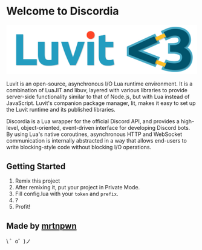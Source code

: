 Welcome to Discordia
=================

![Luvit <3](https://raw.githubusercontent.com/luvit/logo/master/logo-blue.png)

Luvit is an open-source, asynchronous I/O Lua runtime environment. It is a combination of LuaJIT and libuv, layered with various libraries to provide server-side functionality similar to that of Node.js, but with Lua instead of JavaScript. Luvit's companion package manager, lit, makes it easy to set up the Luvit runtime and its published libraries.

Discordia is a Lua wrapper for the official Discord API, and provides a high-level, object-oriented, event-driven interface for developing Discord bots. By using Lua's native coroutines, asynchronous HTTP and WebSocket communication is internally abstracted in a way that allows end-users to write blocking-style code without blocking I/O operations.

## Getting Started

1. Remix this project
2. After remixing it, put your project in Private Mode.
3. Fill config.lua with your ``token`` and ``prefix``.
4. ?
5. Profit!


Made by [mrtnpwn](https://mrtnpwn.club/)
-------------------

\ ゜o゜)ノ
